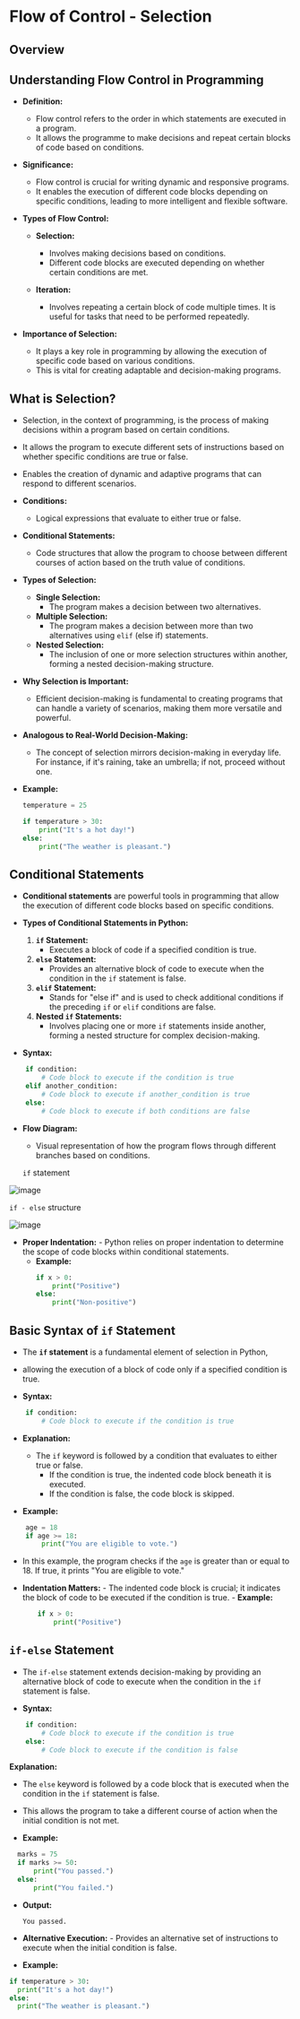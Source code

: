 # Flow of Control - Selection

## Overview

## Understanding Flow Control in Programming

- **Definition:**
  - Flow control refers to the order in which statements are executed in a program. 
  - It allows the programme to make decisions and repeat certain blocks of code based on conditions.

- **Significance:**
  - Flow control is crucial for writing dynamic and responsive programs. 
  - It enables the execution of different code blocks depending on specific conditions, leading to more intelligent and flexible software.

- **Types of Flow Control:**
  - **Selection:**
    - Involves making decisions based on conditions. 
    - Different code blocks are executed depending on whether certain conditions are met.

  - **Iteration:**
    - Involves repeating a certain block of code multiple times. It is useful for tasks that need to be performed repeatedly.

- **Importance of Selection:**
  - It plays a key role in programming by allowing the execution of specific code based on various conditions. 
  - This is vital for creating adaptable and decision-making programs.

## What is Selection?

  - Selection, in the context of programming, is the process of making decisions within a program based on certain conditions. 
  - It allows the program to execute different sets of instructions based on whether specific conditions are true or false.
  - Enables the creation of dynamic and adaptive programs that can respond to different scenarios.

  - **Conditions:**
    - Logical expressions that evaluate to either true or false.
  - **Conditional Statements:**
    - Code structures that allow the program to choose between different courses of action based on the truth value of conditions.

- **Types of Selection:**
  - **Single Selection:**
    - The program makes a decision between two alternatives.
  - **Multiple Selection:**
    - The program makes a decision between more than two alternatives using `elif` (else if) statements.
  - **Nested Selection:**
    - The inclusion of one or more selection structures within another, forming a nested decision-making structure.

- **Why Selection is Important:**
  - Efficient decision-making is fundamental to creating programs that can handle a variety of scenarios, making them more versatile and powerful.

- **Analogous to Real-World Decision-Making:**
  - The concept of selection mirrors decision-making in everyday life. For instance, if it's raining, take an umbrella; if not, proceed without one.

- **Example:**
  ```python
  temperature = 25

  if temperature > 30:
      print("It's a hot day!")
  else:
      print("The weather is pleasant.")
  ```
 
 ## Conditional Statements

  - **Conditional statements** are powerful tools in programming that allow the execution of different code blocks based on specific conditions.

- **Types of Conditional Statements in Python:**
  1. **`if` Statement:**
      - Executes a block of code if a specified condition is true.
  2. **`else` Statement:**
      - Provides an alternative block of code to execute when the condition in the `if` statement is false.
  3. **`elif` Statement:**
      - Stands for "else if" and is used to check additional conditions if the preceding `if` or `elif` conditions are false.
  4. **Nested `if` Statements:**
      - Involves placing one or more `if` statements inside another, forming a nested structure for complex decision-making.

- **Syntax:**
```python
    if condition:
        # Code block to execute if the condition is true
    elif another_condition:
        # Code block to execute if another_condition is true
    else:
        # Code block to execute if both conditions are false
```

- **Flow Diagram:**
  - Visual representation of how the program flows through different branches based on conditions.
 
  `if` statement

![image](https://github.com/mazawi/Teaching-Python/assets/45329653/fed16820-42aa-442b-bfaa-7d441b51be00)

 `if - else` structure

 ![image](https://github.com/mazawi/Teaching-Python/assets/45329653/28bdcb0e-82f1-4fa0-9539-3d1320ea4a8d)

 
  - **Proper Indentation:**
        - Python relies on proper indentation to determine the scope of code blocks within conditional statements.
      - **Example:**
        ```python
        if x > 0:
            print("Positive")
        else:
            print("Non-positive")
        ```


## Basic Syntax of `if` Statement

- The **`if` statement** is a fundamental element of selection in Python, 
- allowing the execution of a block of code only if a specified condition is true.

- **Syntax:**
```python
    if condition:
        # Code block to execute if the condition is true
 ```

- **Explanation:**
  - The `if` keyword is followed by a condition that evaluates to either true or false.
    - If the condition is true, the indented code block beneath it is executed.
    - If the condition is false, the code block is skipped.

- **Example:**
```python
    age = 18
    if age >= 18:
        print("You are eligible to vote.")
 ```
  - In this example, the program checks if the `age` is greater than or equal to 18. If true, it prints "You are eligible to vote."

- **Indentation Matters:**
        - The indented code block is crucial; it indicates the block of code to be executed if the condition is true.
      - **Example:**
 ```python
        if x > 0:
            print("Positive")
```

## `if-else` Statement

- The `if-else` statement extends decision-making by providing an alternative block of code to execute when the condition in the `if` statement is false.

- **Syntax:**
```python
    if condition:
        # Code block to execute if the condition is true
    else:
        # Code block to execute if the condition is false
```

**Explanation:**
  - The `else` keyword is followed by a code block that is executed when the condition in the `if` statement is false.
   - This allows the program to take a different course of action when the initial condition is not met.

- **Example:**
```python
  marks = 75
  if marks >= 50:
      print("You passed.")
  else:
      print("You failed.")
```
- **Output:**
  ```
  You passed.
  ```

- **Alternative Execution:**
        - Provides an alternative set of instructions to execute when the initial condition is false.
 - **Example:**
 ```python
if temperature > 30:
   print("It's a hot day!")
else:
   print("The weather is pleasant.")
```


